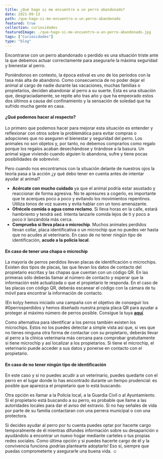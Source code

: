 ```yaml
---
title: ¿Qué hago si me encuentro a un perro abandonado?
date: 2021-09-13
path: /que-hago-si-me-encuentro-a-un-perro-abandonado
featured: true
collection: curiosidades
featuredImage: ./que-hago-si-me-encuentro-a-un-perro-abandonado.jpg
tags: ["Curiosidades"]
type: "blog"
---
```


Encontrarse con un perro abandonado o perdido es una situación triste ante la que debemos actuar correctamente para asegurarle la máxima seguridad y bienestar al perro. 

Poniéndonos en contexto, la época estival es uno de los períodos con la tasa más alta de abandono. Como consecuencia de no poder dejar el animal al cargo de nadie durante las vacaciones, muchas familias o propietarios, deciden abandonar al perro a su suerte. 
Esta es una situación que, desgraciadamente, se repite año tras año y que ha empeorado estos dos últimos a causa del confinamiento y la sensación de soledad que ha sufrido mucha gente en casa.


#### ¿Qué podemos hacer al respecto?

Lo primero que podemos hacer para mejorar esta situación es entender y reflexionar con otros sobre la problemática para evitar compras o adopciones que no aseguren el bienestar y seguridad del perro. 
Los animales no son objetos y, por tanto, no debemos comprarlos como regalo porque los regalos acaban desechándose y tirándose a la basura. Un animal sigue viviendo cuando alguien lo abandona, sufre y tiene pocas posibilidades de sobrevivir.

Pero cuando nos encontramos con la situación delante de nuestros ojos la teoría pasa a la acción ¿y qué debo tener en cuenta antes de intentar ayudar al animal?

- <b>Acércate con mucho cuidado</b> ya que el animal podría estar asustado y reaccionar de forma agresiva. No te apresures a cogerlo, es importante que te acerques poco a poco y evitando los movimientos repentinos. Utiliza tonos de voz suaves y evita hablar con un tono amenazante. 
- <b>Ofrécele comida o agua como reclamo</b>. Si lleva horas en la calle, estará hambriento y tendrá sed. Intenta lanzarle comida lejos de ti y poco a poco ir lanzándola más cerca.
- <b>Comprueba si lleva placa o microchip</b>. Muchos animales perdidos llevan collar, placa identificativa o un microchip que no puedes ver hasta que no acudes al veterinario. 
En caso de no tener ningún tipo de identificación, <b>acude a la policía local</b>.


#### En caso de tener una chapa o microchip

La mayoría de perros perdidos llevan placas de identificación o microchips. Existen dos tipos de placas, las que llevan los datos de contacto del propietario escritas y las chapas que cuentan con un código QR. En las primeras sólo deberás llamar al número de contacto y esperar que la información esté actualizada o que el propietario te responda. En el caso de las placas con código QR, deberás escanear el código con la cámara de tu móvil para encontrar la información de contacto.

(En kolyy hemos iniciado una campaña con el objetivo de conseguir los #0perrosperdidos y hemos diseñado nuestra propia placa QR para ayudar a proteger al máximo número de perros posible. Consigue la tuya <b>[aquí](https://app.kolyy.com/)</b>.

Como alternativa para identificar a los perros también existen los microchips. Estos no los puedes detectar a simple vista así que, si ves que no tienes ninguna otra forma de contactar con su propietario, deberás llevar al perro a la clínica veterinaria más cercana para comprobar gratuitamente si tiene microchip y así localizar a los propietarios. Si tiene el microchip, el veterinario puede acceder a sus datos y ponerse en contacto con el propietario.


#### En caso de no tener ningún tipo de identificación

En este caso y si no puedes acudir a un veterinario, puedes quedarte con el perro en el lugar donde lo has encontrado durante un tiempo prudencial: es posible que aparezca el propietario que lo está buscando.

Otra opción es llamar a la Policía local, a la Guardia Civil o al Ayuntamiento. Si el propietario está buscando a su perro, es probable que llame a las autoridades locales para dar el aviso del extravío. Si no hay señales de vida por parte de su familia contactaran con una perrera municipal o con una protectora.

Si decides ayudar al perro por tu cuenta puedes optar por hacerte cargo temporalmente de él mientras difundes información sobre su desaparición o ayudándolo a encontrar un nuevo hogar mediante carteles o tus propias redes sociales. Como última opción y si puedes hacerte cargo de él y la convivencia funciona ¡podrías plantearte adoptarlo! 
Eso sí, siempre que puedas comprometerte y asegurarle una buena vida. ☺️
